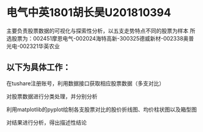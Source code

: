 # 电气中英1801胡长昊U201810394

主要负责股票数据的可视化与探索性分析，以五支走势特点不同的股票为样本
所选股票为：002451摩恩电气-002024海特高新-300325德威新材-002338奥普光电-002321华英农业

## 以下为具体工作：

 在tushare注册账号，利用数据接口获取相应股票数据（多支对比）

 对股票数据进行分类处理，并分别分析

 利用matplotlib的pyplot绘制各支股票对比的股价折线图、均价柱状图以及箱型图

 对结果进行分析，得出描述性结论